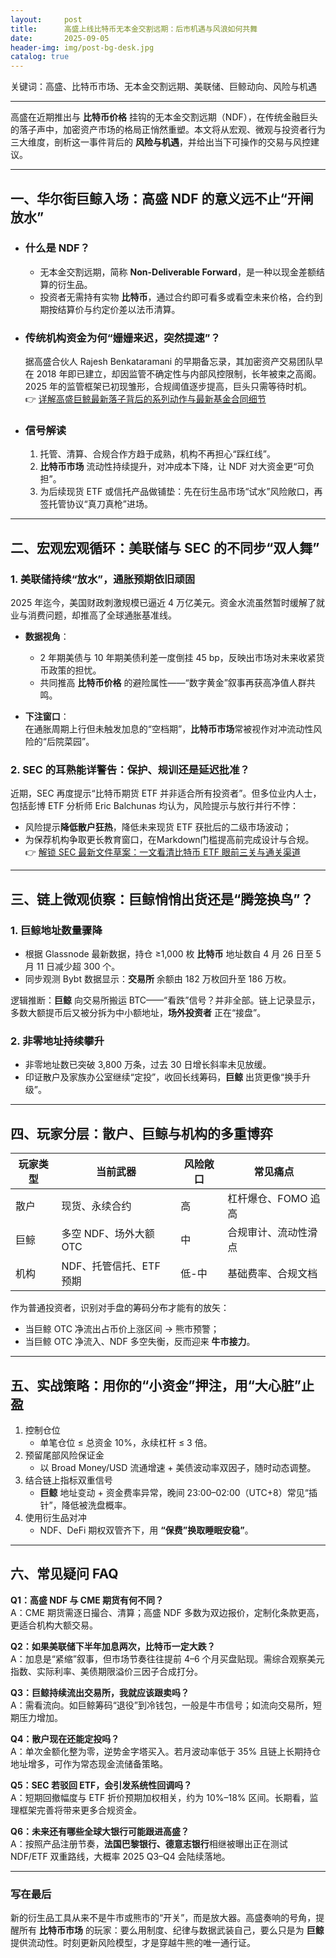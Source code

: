 ```yaml
---
layout:     post
title:      高盛上线比特币无本金交割远期：后市机遇与风浪如何共舞
date:       2025-09-05
header-img: img/post-bg-desk.jpg
catalog: true
---
```


关键词：高盛、比特币市场、无本金交割远期、美联储、巨鲸动向、风险与机遇

---

高盛在近期推出与 **比特币价格** 挂钩的无本金交割远期（NDF），在传统金融巨头的落子声中，加密资产市场的格局正悄然重塑。本文将从宏观、微观与投资者行为三大维度，剖析这一事件背后的 **风险与机遇**，并给出当下可操作的交易与风控建议。  

---

## 一、华尔街巨鲸入场：高盛 NDF 的意义远不止“开闸放水”

- ### 什么是 NDF？  
  - 无本金交割远期，简称 **Non-Deliverable Forward**，是一种以现金差额结算的衍生品。  
  - 投资者无需持有实物 **比特币**，通过合约即可看多或看空未来价格，合约到期按结算价与约定价差以法币清算。  

- ### 传统机构资金为何“姗姗来迟，突然提速”？  
  据高盛合伙人 Rajesh Benkataramani 的早期备忘录，其加密资产交易团队早在 2018 年即已建立，却因监管不确定性与内部风控限制，长年被束之高阁。2025 年的监管框架已初现雏形，合规阈值逐步提高，巨头只需等待时机。  
  👉 [详解高盛巨鲸最新落子背后的系列动作与最新基金合同细节](https://okxdog.com/)  

- ### 信号解读  
  1. 托管、清算、合规合作方趋于成熟，机构不再担心“踩红线”。  
  2. **比特币市场** 流动性持续提升，对冲成本下降，让 NDF 对大资金更“可负担”。  
  3. 为后续现货 ETF 或信托产品做铺垫：先在衍生品市场“试水”风险敞口，再签托管协议“真刀真枪”进场。  

---

## 二、宏观宏观循环：美联储与 SEC 的不同步“双人舞”

### 1. 美联储持续“放水”，通胀预期依旧顽固  
2025 年迄今，美国财政刺激规模已逼近 4 万亿美元。资金水流虽然暂时缓解了就业与消费问题，却推高了全球通胀基准线。  

- **数据视角**：  
  - 2 年期美债与 10 年期美债利差一度倒挂 45 bp，反映出市场对未来收紧货币政策的担忧。  
  - 共同推高 **比特币价格** 的避险属性——“数字黄金”叙事再获高净值人群共鸣。  

- **下注窗口**：  
  在通胀周期上行但未触发加息的“空档期”，**比特币市场**常被视作对冲流动性风险的“后院菜园”。  

### 2. SEC 的耳熟能详警告：保护、规训还是延迟批准？  
近期，SEC 再度提示“比特币期货 ETF 并非适合所有投资者”。但多位业内人士，包括彭博 ETF 分析师 Eric Balchunas 均认为，风险提示与放行并行不悖：  

- 风险提示**降低散户狂热**，降低未来现货 ETF 获批后的二级市场波动；  
- 为保荐机构争取更长教育窗口，在Markdown门槛提高前完成设计与合规。  
  👉 [解锁 SEC 最新文件草案：一文看清比特币 ETF 眼前三关与通关渠道](https://okxdog.com/)  

---

## 三、链上微观侦察：巨鲸悄悄出货还是“腾笼换鸟”？

### 1. 巨鲸地址数量骤降  
- 根据 Glassnode 最新数据，持仓 ≥1,000 枚 **比特币** 地址数自 4 月 26 日至 5 月 11 日减少超 300 个。  
- 同步观测 Bybt 数据显示：**交易所** 余额由 182 万枚回升至 186 万枚。  

逻辑推断：**巨鲸** 向交易所搬运 BTC——“看跌”信号？并非全部。链上记录显示，多数大额提币后又被分拆为中小额地址，**场外投资者** 正在“接盘”。  

### 2. 非零地址持续攀升  
- 非零地址数已突破 3,800 万条，过去 30 日增长斜率未见放缓。  
- 印证散户及家族办公室继续“定投”，收回长线筹码，**巨鲸** 出货更像“换手升级”。  

---

## 四、玩家分层：散户、巨鲸与机构的多重博弈

| 玩家类型 | 当前武器 | 风险敞口 | 常见痛点 |
|---|---|---|---|
| 散户 | 现货、永续合约 | 高 | 杠杆爆仓、FOMO 追高 |
| 巨鲸 | 多空 NDF、场外大额 OTC | 中 | 合规审计、流动性滑点 |
| 机构 | NDF、托管信托、ETF 预期 | 低-中 | 基础费率、合规文档 |

作为普通投资者，识别对手盘的筹码分布才能有的放矢：  

- 当巨鲸 OTC 净流出占币价上涨区间 → 熊市预警；  
- 当巨鲸 OTC 净流入、NDF 多空失衡，反而迎来 **牛市接力**。  

---

## 五、实战策略：用你的“小资金”押注，用“大心脏”止盈

1. 控制仓位  
   - 单笔仓位 ≤ 总资金 10%，永续杠杆 ≤ 3 倍。  
2. 预留尾部风险保证金  
   - 以 Broad Money/USD 流通增速 + 美债波动率双因子，随时动态调整。  
3. 结合链上指标双重信号  
   - **巨鲸** 地址变动 + 资金费率异常，晚间 23:00–02:00（UTC+8）常见“插针”，降低被洗盘概率。  
4. 使用衍生品对冲  
   - NDF、DeFi 期权双管齐下，用 **“保费”换取睡眠安稳”**。  

---

## 六、常见疑问 FAQ

**Q1：高盛 NDF 与 CME 期货有何不同？**  
A：CME 期货需逐日撮合、清算；高盛 NDF 多数为双边报价，定制化条款更高，更适合机构大额交易。  

**Q2：如果美联储下半年加息两次，比特币一定大跌？**  
A：加息是“紧缩”叙事，但市场节奏往往提前 4–6 个月买盘贴现。需综合观察美元指数、实际利率、美债期限溢价三因子合成打分。  

**Q3：巨鲸持续流出交易所，我就应该跟卖吗？**  
A：需看流向。如巨鲸筹码“退役”到冷钱包，一般是牛市信号；如流向交易所，短期压力增加。  

**Q4：散户现在还能定投吗？**  
A：单次金额化整为零，逆势金字塔买入。若月波动率低于 35% 且链上长期持仓地址增多，可作为常态现金流储备策略。  

**Q5：SEC 若驳回 ETF，会引发系统性回调吗？**  
A：短期回撤幅度与 ETF 折价预期加权相关，约为 10%–18% 区间。长期看，监理框架完善将带来更多合规资金。  

**Q6：未来还有哪些全球大银行可能跟进高盛？**  
A：按照产品注册节奏，**法国巴黎银行、德意志银行**相继被曝出正在测试 NDF/ETF 双重路线，大概率 2025 Q3–Q4 会陆续落地。

---

### 写在最后

新的衍生品工具从来不是牛市或熊市的“开关”，而是放大器。高盛奏响的号角，提醒所有 **比特币市场** 的玩家：要么用制度、纪律与数据武装自己，要么只是为 **巨鲸** 提供流动性。时刻更新风险模型，才是穿越牛熊的唯一通行证。